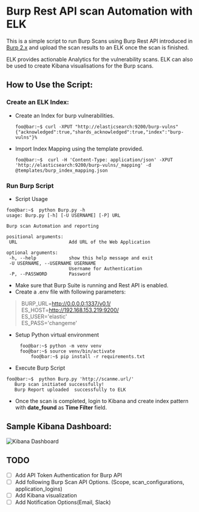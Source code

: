 # Burp Rest API scan Automation with ELK  
  
  
This is a simple script to run Burp Scans using Burp Rest API introduced in [Burp 2.x](https://portswigger.net/blog/burps-new-rest-api) and upload the scan results to an ELK once the scan is finished.   

ELK provides actionable Analytics for the vulnerability scans. ELK can also be used to create Kibana visualisations for the Burp scans.
   
## How to Use the Script:  
### Create an ELK Index:
 -  Create an Index for burp vulnerabilities.
	  ```console  
	 foo@bar:~$ curl -XPUT "http://elasticsearch:9200/burp-vulns" 
	 {"acknowledged":true,"shards_acknowledged":true,"index":"burp-vulns"}%    
	 ```  
 - Import Index Mapping using the template provided. 
	```console  
	foo@bar:~$  curl -H 'Content-Type: application/json' -XPUT 'http://elasticsearch:9200/burp-vulns/_mapping' -d @templates/burp_index_mapping.json
	```
###  Run Burp Script
 - Script Usage
 ```console  
foo@bar:~$  python Burp.py -h                                                                                                   
usage: Burp.py [-h] [-U USERNAME] [-P] URL

Burp scan Automation and reporting

positional arguments:
  URL                   Add URL of the Web Application

optional arguments:
  -h, --help            show this help message and exit
  -U USERNAME, --USERNAME USERNAME
                        Username for Authentication
  -P, --PASSWORD        Password
```  
 - Make sure that Burp Suite is running and Rest API is enabled.
 - Create a .env file with following parameters:
 

> BURP_URL=http://0.0.0.0:1337/v0.1/  
 ES_HOST=http://192.168.153.219:9200/  
 ES_USER='elastic'  
 ES_PASS='changeme'
 - Setup Python virtual environment
```console  
	 foo@bar:~$ python -m venv venv
	 foo@bar:~$ source venv/bin/activate
         foo@bar:~$ pip install -r requirements.txt
``` 
 - Execute Burp Script
 ```console  
foo@bar:~$  python Burp.py 'http://scanme.url/'                                                                          
	Burp scan initiated successfully!
	Burp Report uploaded  successfully to ELK
```
 - Once the scan is completed, login to Kibana and create index pattern with **date_found** as **Time Filter** field.

## Sample Kibana Dashboard:  
 ![Kibana Dashboard](https://i.imgur.com/y0GTDOs.png)

## TODO
- [ ] Add API Token Authentication for Burp API
- [ ] Add following Burp Scan API Options. (Scope, scan_configurations, application_logins)
- [ ] Add Kibana visualization
- [ ] Add Notification Options(Email, Slack)
